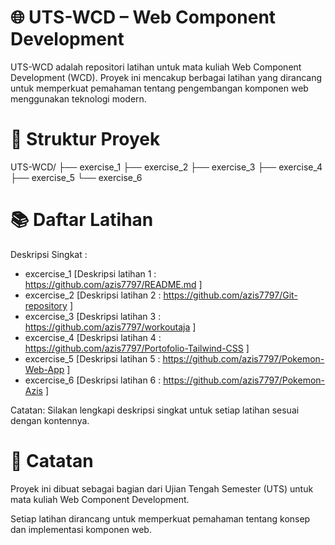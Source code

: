 # 🌐 UTS-WCD – Web Component Development
UTS-WCD adalah repositori latihan untuk mata kuliah Web Component Development (WCD). Proyek ini mencakup berbagai latihan yang dirancang untuk memperkuat pemahaman tentang pengembangan komponen web menggunakan teknologi modern.

# 📁 Struktur Proyek
UTS-WCD/
├── exercise_1
├── exercise_2
├── exercise_3
├── exercise_4
├── exercise_5
└── exercise_6

# 📚 Daftar Latihan
  Deskripsi Singkat :
* excercise_1	[Deskripsi latihan 1 : https://github.com/azis7797/README.md ]
* excercise_2	[Deskripsi latihan 2 : https://github.com/azis7797/Git-repository ]
* excercise_3	[Deskripsi latihan 3 : https://github.com/azis7797/workoutaja ]
* excercise_4	[Deskripsi latihan 4 : https://github.com/azis7797/Portofolio-Tailwind-CSS ]
* excercise_5	[Deskripsi latihan 5 : https://github.com/azis7797/Pokemon-Web-App ]
* excercise_6	[Deskripsi latihan 6 : https://github.com/azis7797/Pokemon-Azis ]

Catatan: Silakan lengkapi deskripsi singkat untuk setiap latihan sesuai dengan kontennya.

# 📌 Catatan
Proyek ini dibuat sebagai bagian dari Ujian Tengah Semester (UTS) untuk mata kuliah Web Component Development.

Setiap latihan dirancang untuk memperkuat pemahaman tentang konsep dan implementasi komponen web.
